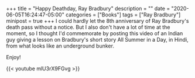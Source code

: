 +++
title = "Happy Deathday, Ray Bradbury"
description = ""
date = "2020-06-05T16:24:47-05:00"
categories = ["Books"]
tags = ["Ray Bradbury"]
minipost = true
+++
I could hardly let the 8th anniversary of Ray Bradbury's death pass without a notice. But I also don't have a lot of time at the moment, so I thought I'd commemorate by posting this video of an Indian guy giving a lesson on Bradbury's short story All Summer in a Day, in Hindi, from what looks like an underground bunker.

Enjoy!

{{< youtube mlU3rX9FGvg >}}